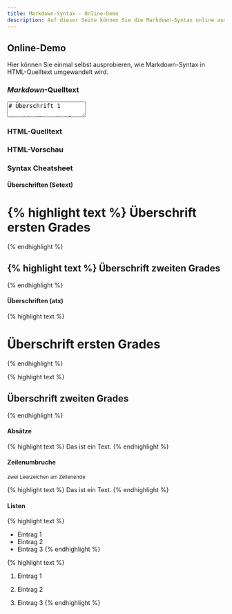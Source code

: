 ```yaml
---
title: Markdown-Syntax - Online-Demo
description: Auf dieser Seite können Sie die Markdown-Syntax online ausprobieren
---
```


## Online-Demo

Hier können Sie einmal selbst ausprobieren, wie Markdown-Syntax in HTML-Quelltext umgewandelt wird.

<div class="row">
	<div class="col-xxs-12 col-xs-12 col-s-8 col-m-8 col-l-8">
<h3><em>Markdown</em>-Quelltext</h3>

<form>
  <textarea id="online-demo-input" onchange="onlineDemoConvert(this.value)" oninput="onlineDemoConvert(this.value)">
# Überschrift 1

## Überschrift 2

### Überschrift 3

Ein Absatz.

[Ein Link](http://markdown-syntax.de)

* eine Liste
* eine Liste
* eine Liste
  </textarea>
</form>

<h3>HTML-Quelltext</h3>

<div id="online-demo-html-code"></div>

<h3>HTML-Vorschau</h3>

<div id="online-demo-output"></div>
	</div>
	<div class="col-xxs-12 col-xs-12 col-s-4 col-m-4 col-l-4" id="online-demo-cheatsheet">
<h3>Syntax Cheatsheet</h3>

<h4>Überschriften (Setext)</h4>

{% highlight text %}
Überschrift ersten Grades
=========================
{% endhighlight %}

{% highlight text %}
Überschrift zweiten Grades
--------------------------
{% endhighlight %}
	
<h4>Überschriften (atx)</h4>

{% highlight text %}
# Überschrift ersten Grades
{% endhighlight %}

{% highlight text %}
## Überschrift zweiten Grades
{% endhighlight %}

<h4>Absätze</h4>

{% highlight text %}
Das ist ein Text.
{% endhighlight %}

<h4>Zeilenumbruche</h4>

<p><small>zwei Leerzeichen am Zeilenende</small></p>

{% highlight text %}
Das ist ein Text.
{% endhighlight %}

<h4>Listen</h4>

{% highlight text %}
* Eintrag 1
* Eintrag 2
* Eintrag 3
{% endhighlight %}

{% highlight text %}
1. Eintrag 1
2. Eintrag 2
3. Eintrag 3
{% endhighlight %}

	</div>
</div>




<script type="text/javascript">onlineDemoConvert(document.getElementById('online-demo-input').value);</script>
